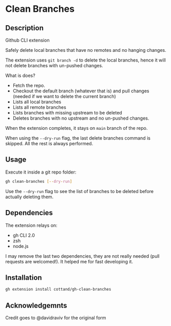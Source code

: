 # Clean Branches
## Description
Github CLI extension

Safely delete local branches that have no remotes and no hanging changes.

The extension uses `git branch -d` to delete the local branches, hence it will not delete branches with un-pushed changes.

What is does?
- Fetch the repo.
- Checkout the default branch (whatever that is) and pull changes (needed if we want to delete the current branch)
- Lists all local branches
- Lists all remote branches
- Lists branches with missing upstream to be deleted
- Deletes branches with no upstream and no un-pushed changes.

When the extension completes, it stays on `main` branch of the repo.

When using the `--dry-run` flag, the last delete branches command is skipped. All the rest is always performed.
## Usage
Execute it inside a git repo folder:
```bash
gh clean-branches [--dry-run]
```
Use the `--dry-run` flag to see the list of branches to be deleted before actually deleting them.

## Dependencies
The extension relays on:
- gh CLI 2.0
- zsh
- node.js

I may remove the last two dependencies, they are not really needed (pull requests are welcomed!). It helped me for fast developing it.

## Installation
```bash
gh extension install cottand/gh-clean-branches
```

## Acknowledgemnts

Credit goes to @davidraviv for the original form

